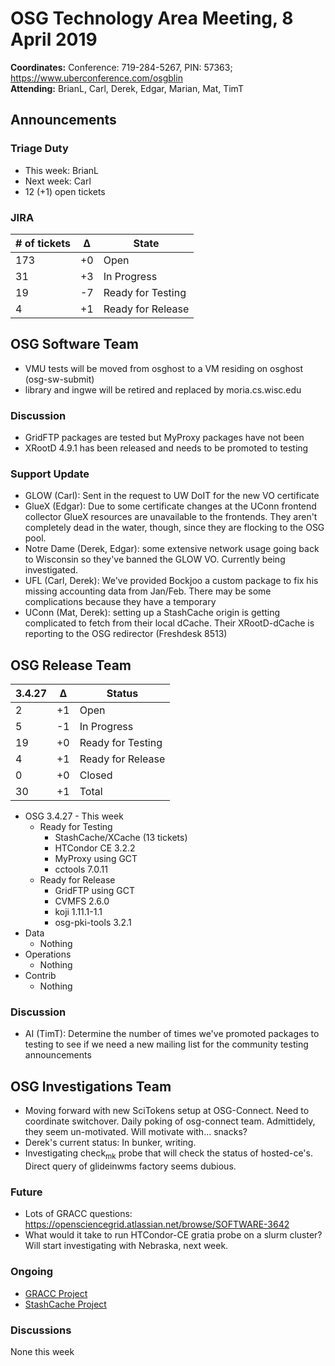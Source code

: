 # OSG Technology Area Meeting,  8 April 2019

**Coordinates:** Conference: 719-284-5267, PIN: 57363; <https://www.uberconference.com/osgblin>  
**Attending:** BrianL, Carl, Derek, Edgar, Marian, Mat, TimT


## Announcements


### Triage Duty

-   This week: BrianL
-   Next week: Carl
-   12 (+1) open tickets


### JIRA

| # of tickets | &Delta; | State             |
|------------ |------- |----------------- |
| 173          | +0      | Open              |
| 31           | +3      | In Progress       |
| 19           | -7      | Ready for Testing |
| 4            | +1      | Ready for Release |


## OSG Software Team

-   VMU tests will be moved from osghost to a VM residing on osghost (osg-sw-submit)
-   library and ingwe will be retired and replaced by moria.cs.wisc.edu


### Discussion

-   GridFTP packages are tested but MyProxy packages have not been
-   XRootD 4.9.1 has been released and needs to be promoted to testing


### Support Update

-   GLOW (Carl): Sent in the request to UW DoIT for the new VO certificate
-   GlueX (Edgar): Due to some certificate changes at the UConn frontend collector GlueX resources are unavailable to the frontends.
    They aren't completely dead in the water, though, since they are flocking to the OSG pool.
-   Notre Dame (Derek, Edgar): some extensive network usage going back to Wisconsin so they've banned the GLOW VO.
    Currently being investigated.
-   UFL (Carl, Derek): We've provided Bockjoo a custom package to fix his missing accounting data from Jan/Feb.
    There may be some complications because they have a temporary
-   UConn (Mat, Derek): setting up a StashCache origin is getting complicated to fetch from their local dCache.
    Their XRootD-dCache is reporting to the OSG redirector (Freshdesk 8513)


## OSG Release Team

| 3.4.27 | &Delta; | Status            |
|------ |------- |----------------- |
| 2      | +1      | Open              |
| 5      | -1      | In Progress       |
| 19     | +0      | Ready for Testing |
| 4      | +1      | Ready for Release |
| 0      | +0      | Closed            |
| 30     | +1      | Total             |

-   OSG 3.4.27 - This week
    -   Ready for Testing  
        -   StashCache/XCache (13 tickets)
        -   HTCondor CE 3.2.2
        -   MyProxy using GCT
        -   cctools 7.0.11
    -   Ready for Release  
        -   GridFTP using GCT
        -   CVMFS 2.6.0
        -   koji 1.11.1-1.1
        -   osg-pki-tools 3.2.1
-   Data
    -   Nothing
-   Operations  
    -   Nothing
-   Contrib  
    -   Nothing

### Discussion

-   AI (TimT): Determine the number of times we've promoted packages to testing to see if we need a new mailing list for the community testing announcements

## OSG Investigations Team

-   Moving forward with new SciTokens setup at OSG-Connect.  Need to coordinate switchover.  Daily poking of osg-connect team.  Admittidely, they seem un-motivated.  Will motivate with... snacks?
-   Derek's current status: In bunker, writing.
-   Investigating check<sub>mk</sub> probe that will check the status of hosted-ce's.  Direct query of glideinwms factory seems dubious.

### Future

-   Lots of GRACC questions: <https://opensciencegrid.atlassian.net/browse/SOFTWARE-3642>
-   What would it take to run HTCondor-CE gratia probe on a slurm cluster?  Will start investigating with Nebraska, next week.



### Ongoing

-   [GRACC Project](https://opensciencegrid.atlassian.net/projects/GRACC)
-   [StashCache Project](http://opensciencegrid.org/docs/data/stashcache/overview/)


### Discussions

None this week
